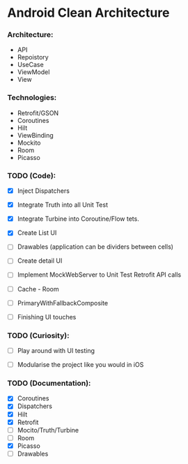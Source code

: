 # Android Clean Architecture

### Architecture:
- API
- Repoistory
- UseCase
- ViewModel
- View

### Technologies:
- Retrofit/GSON
- Coroutines
- Hilt
- ViewBinding
- Mockito
- Room
- Picasso


### TODO (Code):
- [x] Inject Dispatchers
- [x] Integrate Truth into all Unit Test
- [x] Integrate Turbine into Coroutine/Flow tets.
- [x] Create List UI
- [ ] Drawables (application can be dividers between cells)
- [ ] Create detail UI
- [ ] Implement MockWebServer to Unit Test Retrofit API calls
- [ ] Cache - Room
- [ ] PrimaryWithFallbackComposite
- [ ] Finishing UI touches


### TODO (Curiosity):
- [ ] Play around with UI testing
- [ ] Modularise the project like you would in iOS


### TODO (Documentation):
- [x] Coroutines
- [x] Dispatchers
- [x] Hilt
- [x] Retrofit
- [ ] Mocito/Truth/Turbine
- [ ] Room
- [x] Picasso
- [ ] Drawables
